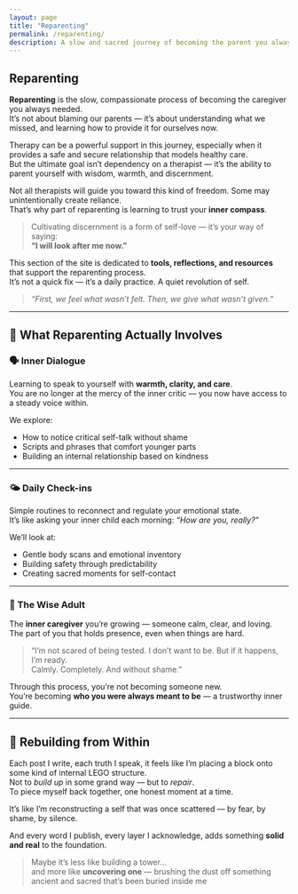 ```yaml
---
layout: page
title: "Reparenting"
permalink: /reparenting/
description: A slow and sacred journey of becoming the parent you always needed.
---
```


<h2>Reparenting</h2>

**Reparenting** is the slow, compassionate process of becoming the caregiver you always needed.  
It’s not about blaming our parents — it’s about understanding what we missed, and learning how to provide it for ourselves now.

Therapy can be a powerful support in this journey, especially when it provides a safe and secure relationship that models healthy care.  
But the ultimate goal isn’t dependency on a therapist — it’s the ability to parent yourself with wisdom, warmth, and discernment.

Not all therapists will guide you toward this kind of freedom. Some may unintentionally create reliance.  
That’s why part of reparenting is learning to trust your **inner compass**.

> Cultivating discernment is a form of self-love — it’s your way of saying:  
> **“I will look after me now.”**

This section of the site is dedicated to **tools, reflections, and resources** that support the reparenting process.  
It’s not a quick fix — it’s a daily practice. A quiet revolution of self.

> _“First, we feel what wasn’t felt. Then, we give what wasn’t given.”_

---

## 🔁 What Reparenting Actually Involves

### 🗣️ Inner Dialogue  
Learning to speak to yourself with **warmth, clarity, and care**.  
You are no longer at the mercy of the inner critic — you now have access to a steady voice within.

We explore:
- How to notice critical self-talk without shame
- Scripts and phrases that comfort younger parts
- Building an internal relationship based on kindness

---

### 🌤️ Daily Check-ins  
Simple routines to reconnect and regulate your emotional state.  
It’s like asking your inner child each morning: _“How are you, really?”_

We’ll look at:
- Gentle body scans and emotional inventory
- Building safety through predictability
- Creating sacred moments for self-contact

---

### 🧓 The Wise Adult  
The **inner caregiver** you’re growing — someone calm, clear, and loving.  
The part of you that holds presence, even when things are hard.

> “I’m not scared of being tested. I don’t want to be. But if it happens, I’m ready.  
> Calmly. Completely. And without shame.”

Through this process, you’re not becoming someone new.  
You’re becoming **who you were always meant to be** — a trustworthy inner guide.

---

## 🧱 Rebuilding from Within

Each post I write, each truth I speak, it feels like I’m placing a block onto some kind of internal LEGO structure.  
Not to *build up* in some grand way — but to *repair*.  
To piece myself back together, one honest moment at a time.

It’s like I’m reconstructing a self that was once scattered — by fear, by shame, by silence.

And every word I publish, every layer I acknowledge, adds something **solid and real** to the foundation.

> Maybe it’s less like building a tower…  
> and more like **uncovering one** — brushing the dust off something ancient and sacred that’s been buried inside me
